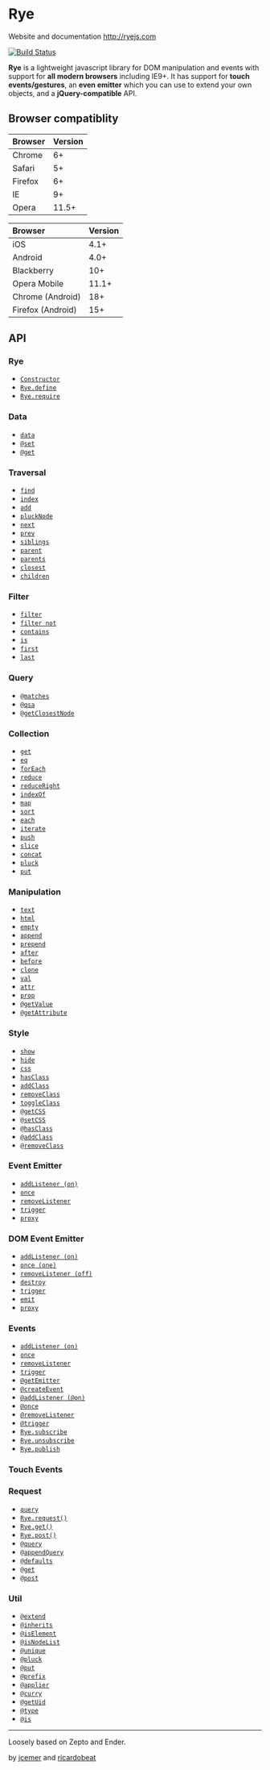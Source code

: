 Rye
===

Website and documentation http://ryejs.com

[![Build Status](https://secure.travis-ci.org/jcemer/rye.png?branch=master)](http://travis-ci.org/jcemer/rye)

**Rye** is a lightweight javascript library for DOM manipulation and events with support for **all modern browsers** including IE9+. It has support for **touch events/gestures**, an **even emitter** which you can use to extend your own objects, and a **jQuery-compatible** API.

Browser compatiblity
--------------------

<table>
<thead>
<tr>
<th id="browser" style="text-align:left;"> Browser </th>
<th id="version" style="text-align:left;"> Version </th>
</tr>
</thead>

<tbody>
<tr>
<td style="text-align:left;"> Chrome  </td>
<td style="text-align:left;">6+       </td>
</tr>

<tr>
<td style="text-align:left;"> Safari  </td>
<td style="text-align:left;">5+       </td>
</tr>

<tr>
<td style="text-align:left;"> Firefox </td>
<td style="text-align:left;">6+       </td>
</tr>

<tr>
<td style="text-align:left;"> IE      </td>
<td style="text-align:left;">9+       </td>
</tr>

<tr>
<td style="text-align:left;"> Opera   </td>
<td style="text-align:left;">11.5+    </td>
</tr>

</tbody>
</table>

<table>
<thead>
<tr>
<th id="browser" style="text-align:left;"> Browser           </th>
<th id="version" style="text-align:left;"> Version </th>
</tr>
</thead>

<tbody>
<tr>
<td style="text-align:left;"> iOS               </td>
<td style="text-align:left;"> 4.1+    </td>
</tr>

<tr>
<td style="text-align:left;"> Android           </td>
<td style="text-align:left;"> 4.0+    </td>
</tr>

<tr>
<td style="text-align:left;"> Blackberry        </td>
<td style="text-align:left;"> 10+     </td>
</tr>

<tr>
<td style="text-align:left;"> Opera Mobile      </td>
<td style="text-align:left;"> 11.1+   </td>
</tr>

<tr>
<td style="text-align:left;"> Chrome (Android)  </td>
<td style="text-align:left;"> 18+     </td>
</tr>

<tr>
<td style="text-align:left;"> Firefox (Android) </td>
<td style="text-align:left;"> 15+     </td>
</tr>

</tbody>
</table>

API
---


### Rye
- [`Constructor`](http://ryejs.com#rye-constructor)
- [`Rye.define`](http://ryejs.com#rye-ryedefine)
- [`Rye.require`](http://ryejs.com#rye-ryerequire)

### Data
- [`data`](http://ryejs.com#data-data)
- [`@set`](http://ryejs.com#data-@set)
- [`@get`](http://ryejs.com#data-@get)

### Traversal
- [`find`](http://ryejs.com#traversal-find)
- [`index`](http://ryejs.com#traversal-index)
- [`add`](http://ryejs.com#traversal-add)
- [`pluckNode`](http://ryejs.com#traversal-plucknode)
- [`next`](http://ryejs.com#traversal-next)
- [`prev`](http://ryejs.com#traversal-prev)
- [`siblings`](http://ryejs.com#traversal-siblings)
- [`parent`](http://ryejs.com#traversal-parent)
- [`parents`](http://ryejs.com#traversal-parents)
- [`closest`](http://ryejs.com#traversal-closest)
- [`children`](http://ryejs.com#traversal-children)

### Filter
- [`filter`](http://ryejs.com#filter-filter)
- [`filter not`](http://ryejs.com#filter-filternot)
- [`contains`](http://ryejs.com#filter-contains)
- [`is`](http://ryejs.com#filter-is)
- [`first`](http://ryejs.com#filter-first)
- [`last`](http://ryejs.com#filter-last)

### Query
- [`@matches`](http://ryejs.com#query-@matches)
- [`@qsa`](http://ryejs.com#query-@qsa)
- [`@getClosestNode`](http://ryejs.com#query-@getclosestnode)

### Collection
- [`get`](http://ryejs.com#collection-get)
- [`eq`](http://ryejs.com#collection-eq)
- [`forEach`](http://ryejs.com#collection-foreach)
- [`reduce`](http://ryejs.com#collection-reduce)
- [`reduceRight`](http://ryejs.com#collection-reduceright)
- [`indexOf`](http://ryejs.com#collection-indexof)
- [`map`](http://ryejs.com#collection-map)
- [`sort`](http://ryejs.com#collection-sort)
- [`each`](http://ryejs.com#collection-each)
- [`iterate`](http://ryejs.com#collection-iterate)
- [`push`](http://ryejs.com#collection-push)
- [`slice`](http://ryejs.com#collection-slice)
- [`concat`](http://ryejs.com#collection-concat)
- [`pluck`](http://ryejs.com#collection-pluck)
- [`put`](http://ryejs.com#collection-put)

### Manipulation
- [`text`](http://ryejs.com#manipulation-text)
- [`html`](http://ryejs.com#manipulation-html)
- [`empty`](http://ryejs.com#manipulation-empty)
- [`append`](http://ryejs.com#manipulation-append)
- [`prepend`](http://ryejs.com#manipulation-prepend)
- [`after`](http://ryejs.com#manipulation-after)
- [`before`](http://ryejs.com#manipulation-before)
- [`clone`](http://ryejs.com#manipulation-clone)
- [`val`](http://ryejs.com#manipulation-val)
- [`attr`](http://ryejs.com#manipulation-attr)
- [`prop`](http://ryejs.com#manipulation-prop)
- [`@getValue`](http://ryejs.com#manipulation-@getvalue)
- [`@getAttribute`](http://ryejs.com#manipulation-@getattribute)

### Style
- [`show`](http://ryejs.com#style-show)
- [`hide`](http://ryejs.com#style-hide)
- [`css`](http://ryejs.com#style-css)
- [`hasClass`](http://ryejs.com#style-hasclass)
- [`addClass`](http://ryejs.com#style-addclass)
- [`removeClass`](http://ryejs.com#style-removeclass)
- [`toggleClass`](http://ryejs.com#style-toggleclass)
- [`@getCSS`](http://ryejs.com#style-@getcss)
- [`@setCSS`](http://ryejs.com#style-@setcss)
- [`@hasClass`](http://ryejs.com#style-@hasclass)
- [`@addClass`](http://ryejs.com#style-@addclass)
- [`@removeClass`](http://ryejs.com#style-@removeclass)

### Event Emitter
- [`addListener (on)`](http://ryejs.com#eventemitter-addlisteneron)
- [`once`](http://ryejs.com#eventemitter-once)
- [`removeListener`](http://ryejs.com#eventemitter-removelistener)
- [`trigger`](http://ryejs.com#eventemitter-trigger)
- [`proxy`](http://ryejs.com#eventemitter-proxy)

### DOM Event Emitter
- [`addListener (on)`](http://ryejs.com#domeventemitter-addlisteneron)
- [`once (one)`](http://ryejs.com#domeventemitter-onceone)
- [`removeListener (off)`](http://ryejs.com#domeventemitter-removelisteneroff)
- [`destroy`](http://ryejs.com#domeventemitter-destroy)
- [`trigger`](http://ryejs.com#domeventemitter-trigger)
- [`emit`](http://ryejs.com#domeventemitter-emit)
- [`proxy`](http://ryejs.com#domeventemitter-proxy)

### Events
- [`addListener (on)`](http://ryejs.com#events-addlisteneron)
- [`once`](http://ryejs.com#events-once)
- [`removeListener`](http://ryejs.com#events-removelistener)
- [`trigger`](http://ryejs.com#events-trigger)
- [`@getEmitter`](http://ryejs.com#events-@getemitter)
- [`@createEvent`](http://ryejs.com#events-@createevent)
- [`@addListener (@on)`](http://ryejs.com#events-@addlistener@on)
- [`@once`](http://ryejs.com#events-@once)
- [`@removeListener`](http://ryejs.com#events-@removelistener)
- [`@trigger`](http://ryejs.com#events-@trigger)
- [`Rye.subscribe`](http://ryejs.com#events-ryesubscribe)
- [`Rye.unsubscribe`](http://ryejs.com#events-ryeunsubscribe)
- [`Rye.publish`](http://ryejs.com#events-ryepublish)

### Touch Events

### Request
- [`query`](http://ryejs.com#request-query)
- [`Rye.request()`](http://ryejs.com#request-ryerequest)
- [`Rye.get()`](http://ryejs.com#request-ryeget)
- [`Rye.post()`](http://ryejs.com#request-ryepost)
- [`@query`](http://ryejs.com#request-@query)
- [`@appendQuery`](http://ryejs.com#request-@appendquery)
- [`@defaults`](http://ryejs.com#request-@defaults)
- [`@get`](http://ryejs.com#request-@get)
- [`@post`](http://ryejs.com#request-@post)

### Util
- [`@extend`](http://ryejs.com#util-@extend)
- [`@inherits`](http://ryejs.com#util-@inherits)
- [`@isElement`](http://ryejs.com#util-@iselement)
- [`@isNodeList`](http://ryejs.com#util-@isnodelist)
- [`@unique`](http://ryejs.com#util-@unique)
- [`@pluck`](http://ryejs.com#util-@pluck)
- [`@put`](http://ryejs.com#util-@put)
- [`@prefix`](http://ryejs.com#util-@prefix)
- [`@applier`](http://ryejs.com#util-@applier)
- [`@curry`](http://ryejs.com#util-@curry)
- [`@getUid`](http://ryejs.com#util-@getuid)
- [`@type`](http://ryejs.com#util-@type)
- [`@is`](http://ryejs.com#util-@is)


<hr>

Loosely based on Zepto and Ender.

by [jcemer](http://github.com/jcemer) and [ricardobeat](http://github.com/ricardobeat)